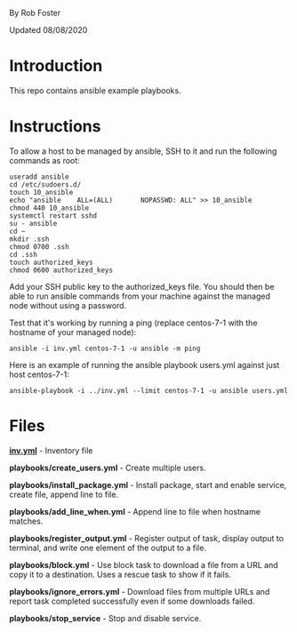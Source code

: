 By Rob Foster

Updated 08/08/2020

# Introduction
This repo contains ansible example playbooks.

# Instructions
To allow a host to be managed by ansible, SSH to it and run the following commands as root:
```
useradd ansible
cd /etc/sudoers.d/
touch 10_ansible
echo "ansible    ALL=(ALL)       NOPASSWD: ALL" >> 10_ansible
chmod 440 10_ansible
systemctl restart sshd
su - ansible
cd ~
mkdir .ssh
chmod 0700 .ssh
cd .ssh
touch authorized_keys
chmod 0600 authorized_keys
```
Add your SSH public key to the authorized_keys file. You should then be able to run ansible commands from your machine against the managed node without using a password. 

Test that it's working by running a ping (replace centos-7-1 with the hostname of your managed node):
```
ansible -i inv.yml centos-7-1 -u ansible -m ping 
```
Here is an example of running the ansible playbook users.yml against just host centos-7-1:
```
ansible-playbook -i ../inv.yml --limit centos-7-1 -u ansible users.yml
```

# Files
[**inv.yml**](https://github.com/bobfoster1299/ansible2/blob/master/inv.yml) - Inventory file

**playbooks/create_users.yml** - Create multiple users. 

**playbooks/install_package.yml** - Install package, start and enable service, create file, append line to file.

**playbooks/add_line_when.yml** - Append line to file when hostname matches.

**playbooks/register_output.yml** - Register output of task, display output to terminal, and write one element of the output to a file.

**playbooks/block.yml** - Use block task to download a file from a URL and copy it to a destination. Uses a rescue task to show if it fails.

**playbooks/ignore_errors.yml** - Download files from multiple URLs and report task completed successfully even if some downloads failed. 

**playbooks/stop_service** - Stop and disable service.

